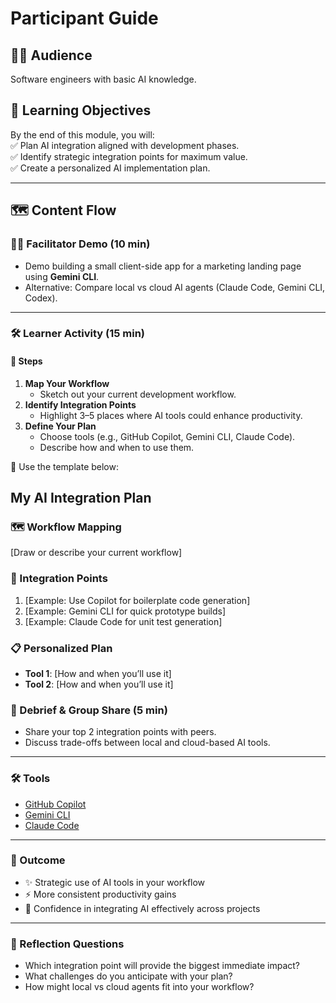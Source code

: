 # Participant Guide

## 👩‍💻 Audience
Software engineers with basic AI knowledge.

## 🎯 Learning Objectives
By the end of this module, you will:  
✅ Plan AI integration aligned with development phases.  
✅ Identify strategic integration points for maximum value.  
✅ Create a personalized AI implementation plan.  

---

## 🗺️ Content Flow

### 👨‍🏫 Facilitator Demo (10 min)
- Demo building a small client-side app for a marketing landing page using **Gemini CLI**.  
- Alternative: Compare local vs cloud AI agents (Claude Code, Gemini CLI, Codex).  

---

### 🛠 Learner Activity (15 min)

#### 📝 Steps
1. **Map Your Workflow**
   - Sketch out your current development workflow.  
2. **Identify Integration Points**
   - Highlight 3–5 places where AI tools could enhance productivity.  
3. **Define Your Plan**
   - Choose tools (e.g., GitHub Copilot, Gemini CLI, Claude Code).  
   - Describe how and when to use them.  

📄 Use the template below:  

## My AI Integration Plan


### 🗺 Workflow Mapping
[Draw or describe your current workflow]

### 🚀 Integration Points
1. [Example: Use Copilot for boilerplate code generation]
2. [Example: Gemini CLI for quick prototype builds]
3. [Example: Claude Code for unit test generation]

### 📋 Personalized Plan
- **Tool 1**: [How and when you’ll use it]
- **Tool 2**: [How and when you’ll use it]
### 💬 Debrief & Group Share (5 min)
- Share your top 2 integration points with peers.  
- Discuss trade-offs between local and cloud-based AI tools.  

---

### 🛠 Tools
- [GitHub Copilot](https://github.com/features/copilot)  
- [Gemini CLI](https://ai.google/tools/gemini)  
- [Claude Code](https://www.anthropic.com/product)  

---

### 🎉 Outcome
- ✨ Strategic use of AI tools in your workflow  
- ⚡ More consistent productivity gains  
- 💪 Confidence in integrating AI effectively across projects  

---

### 📌 Reflection Questions
- Which integration point will provide the biggest immediate impact?  
- What challenges do you anticipate with your plan?  
- How might local vs cloud agents fit into your workflow?